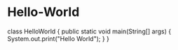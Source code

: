 # Hello-World
class HelloWorld {
    public static void main(String[] args) {
        System.out.print("Hello World"); 
    }
}
